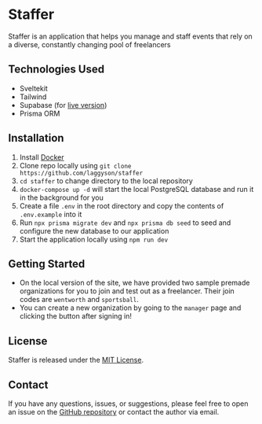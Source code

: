 # Staffer

Staffer is an application that helps you manage and staff events that rely on a diverse, constantly changing pool of freelancers

## Technologies Used
- Sveltekit
- Tailwind
- Supabase (for [live version](https://staffer.laggi.sh))
- Prisma ORM

## Installation
1. Install [Docker](https://www.docker.com/)
2. Clone repo locally using `git clone https://github.com/laggyson/staffer`
3. `cd staffer` to change directory to the local repository
4. `docker-compose up -d` will start the local PostgreSQL database and run it in the background for you
5. Create a file `.env` in the root directory and copy the contents of `.env.example` into it
6. Run `npx prisma migrate dev` and `npx prisma db seed` to seed and configure the new database to our application
7. Start the application locally using `npm run dev`

## Getting Started
- On the local version of the site, we have provided two sample premade organizations for you to join and test out as a freelancer. Their join codes are `wentworth` and `sportsball`.
- You can create a new organization by going to the `manager` page and clicking the button after signing in!

## License

Staffer is released under the [MIT License](LICENSE).

## Contact

If you have any questions, issues, or suggestions, please feel free to open an issue on the [GitHub repository](https://github.com/laggyson/staffer) or contact the author via email.
